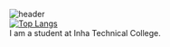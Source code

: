![header](https://capsule-render.vercel.app/api?type=rect&color=auto&height=300&section=header&text=Hi👋&fontSize=90)  
[![Top Langs](https://github-readme-stats.vercel.app/api/top-langs/?username=PacaSim&layout=compact)](https://github.com/PacaSim/github-readme-stats)  
I am a student at Inha Technical College.
